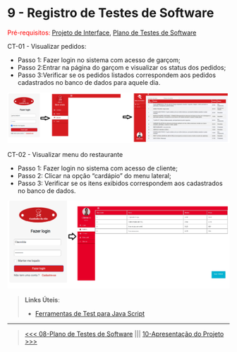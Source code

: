 # 9 - Registro de Testes de Software

<span style="color:red">Pré-requisitos: <a href="3-Projeto de Interface.md"> Projeto de Interface</a></span>, <a href="8-Plano de Testes de Software.md"> Plano de Testes de Software</a>

CT-01 - Visualizar pedidos:

- Passo 1: Fazer login no sistema com acesso de garçom;
- Passo 2:Entrar na página do garçom e visualizar os status dos pedidos;
- Passo 3:Verificar se os pedidos listados correspondem aos pedidos cadastrados no banco de dados para aquele dia.

![Teste](/docs/img/teste-software.png)

CT-02 - Visualizar menu do restaurante

- Passo 1: Fazer login no sistema com acesso de cliente; 
- Passo 2: Clicar na opção “cardápio” do menu lateral;
- Passo 3: Verificar se os itens exibidos correspondem aos cadastrados no banco de dados.

![teste2](/docs/img/teste2.png)


> **Links Úteis**:
> - [Ferramentas de Test para Java Script](https://geekflare.com/javascript-unit-testing/)
***
> [<<< 08-Plano de Testes de Software](./08-Plano%20de%20Testes%20de%20Software.md) ||| [10-Apresentação do Projeto >>>](./10-Apresenta%C3%A7%C3%A3o%20do%20Projeto.md)
